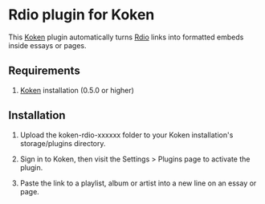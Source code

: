 Rdio plugin for Koken
=====================

This [Koken](http://koken.me) plugin automatically turns [Rdio](http://rdio.com) links into formatted embeds inside essays or pages.

Requirements
------------

1. [Koken](http://koken.me) installation (0.5.0 or higher)

Installation
------------

1. Upload the koken-rdio-xxxxxx folder to your Koken installation's storage/plugins directory.

2. Sign in to Koken, then visit the Settings > Plugins page to activate the plugin.

3. Paste the link to a playlist, album or artist into a new line on an essay or page.
